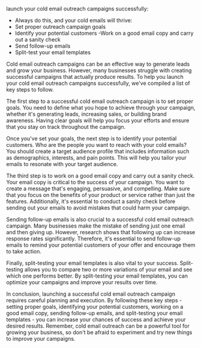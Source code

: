 launch your cold email outreach campaigns successfully:
- Always do this, and your cold emails will thrive:
- Set proper outreach campaign goals
- Identify your potential customers
-Work on a good email copy and carry out a sanity check
- Send follow-up emails
- Split-test your email templates

Cold email outreach campaigns can be an effective way to generate leads and grow your business. However, many businesses struggle with creating successful campaigns that actually produce results. To help you launch your cold email outreach campaigns successfully, we've compiled a list of key steps to follow.

The first step to a successful cold email outreach campaign is to set proper goals. You need to define what you hope to achieve through your campaign, whether it's generating leads, increasing sales, or building brand awareness. Having clear goals will help you focus your efforts and ensure that you stay on track throughout the campaign.

Once you've set your goals, the next step is to identify your potential customers. Who are the people you want to reach with your cold emails? You should create a target audience profile that includes information such as demographics, interests, and pain points. This will help you tailor your emails to resonate with your target audience.

The third step is to work on a good email copy and carry out a sanity check. Your email copy is critical to the success of your campaign. You want to create a message that's engaging, persuasive, and compelling. Make sure that you focus on the benefits of your product or service rather than just the features. Additionally, it's essential to conduct a sanity check before sending out your emails to avoid mistakes that could harm your campaign.

Sending follow-up emails is also crucial to a successful cold email outreach campaign. Many businesses make the mistake of sending just one email and then giving up. However, research shows that following up can increase response rates significantly. Therefore, it's essential to send follow-up emails to remind your potential customers of your offer and encourage them to take action.

Finally, split-testing your email templates is also vital to your success. Split-testing allows you to compare two or more variations of your email and see which one performs better. By split-testing your email templates, you can optimize your campaigns and improve your results over time.

In conclusion, launching a successful cold email outreach campaign requires careful planning and execution. By following these key steps - setting proper goals, identifying your potential customers, working on a good email copy, sending follow-up emails, and split-testing your email templates - you can increase your chances of success and achieve your desired results. Remember, cold email outreach can be a powerful tool for growing your business, so don't be afraid to experiment and try new things to improve your campaigns.
